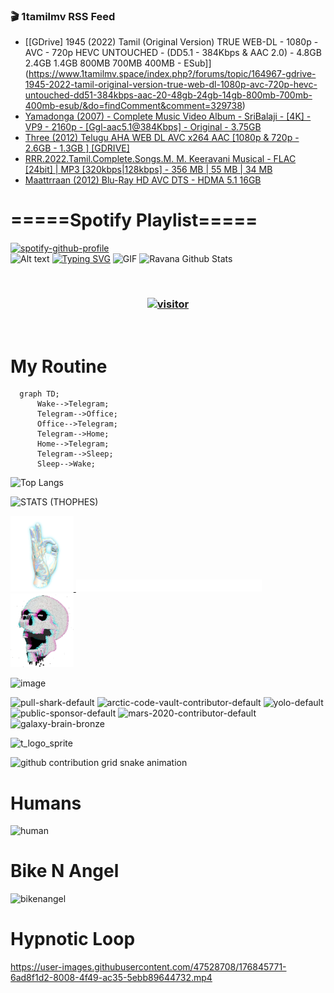 ### 🎬 1tamilmv RSS Feed

<!-- BLOG-POST-LIST:START -->
- [[GDrive]  1945 &lpar;2022&rpar; Tamil &lpar;Original Version&rpar; TRUE WEB-DL - 1080p - AVC - 720p HEVC UNTOUCHED - &lpar;DD5.1 - 384Kbps &amp; AAC 2.0&rpar; - 4.8GB 2.4GB 1.4GB 800MB 700MB 400MB  - ESub]](https://www.1tamilmv.space/index.php?/forums/topic/164967-gdrive-1945-2022-tamil-original-version-true-web-dl-1080p-avc-720p-hevc-untouched-dd51-384kbps-aac-20-48gb-24gb-14gb-800mb-700mb-400mb-esub/&do=findComment&comment=329738)
- [Yamadonga &lpar;2007&rpar; - Complete Music Video Album - SriBalaji - [4K] - VP9 - 2160p - [Ggl-aac5.1@384Kbps] - Original - 3.75GB](https://www.1tamilmv.space/index.php?/forums/topic/164961-yamadonga-2007-complete-music-video-album-sribalaji-4k-vp9-2160p-ggl-aac51384kbps-original-375gb/&do=findComment&comment=329737)
- [Three &lpar;2012&rpar; Telugu AHA WEB DL AVC x264 AAC [1080p &amp; 720p - 2.6GB - 1.3GB ] [GDRIVE]](https://www.1tamilmv.space/index.php?/forums/topic/164966-three-2012-telugu-aha-web-dl-avc-x264-aac-1080p-720p-26gb-13gb-gdrive/&do=findComment&comment=329736)
- [RRR.2022.Tamil.Complete.Songs.M. M. Keeravani Musical - FLAC [24bit] | MP3 [320kbps|128kbps] - 356 MB | 55 MB | 34 MB](https://www.1tamilmv.space/index.php?/forums/topic/164963-rrr2022tamilcompletesongsm-m-keeravani-musical-flac-24bit-mp3-320kbps128kbps-356-mb-55-mb-34-mb/&do=findComment&comment=329735)
- [Maattrraan &lpar;2012&rpar; Blu-Ray HD AVC DTS - HDMA 5.1 16GB](https://www.1tamilmv.space/index.php?/forums/topic/85216-maattrraan-2012-blu-ray-hd-avc-dts-hdma-51-16gb/&do=findComment&comment=329734)
<!-- BLOG-POST-LIST:END -->

# =====Spotify Playlist=====
[![spotify-github-profile](https://spotify-github-profile.vercel.app/api/view?uid=31rfzgmuvvewegdlxvlev4ynz4vu&cover_image=true&theme=default&bar_color=53b14f&bar_color_cover=true)](https://ravana69.github.io/rss)
</br>
![Alt text](https://spotify-recently-played-readme.vercel.app/api?user=31rfzgmuvvewegdlxvlev4ynz4vu)
[![Typing SVG](https://readme-typing-svg.herokuapp.com?color=%2336BCF7&center=true&vCenter=true&multiline=true&height=81&lines=I+AM+RAVANA;CONTACT+ME+ON+TELEGRAM%3A+%40R4V4N4)](https://git.io/typing-svg)
<img align="centre" height="400px" width="490px" alt="GIF" src="https://github.com/ravana69/ravana69/blob/master/rvm.gif" />
![Ravana Github Stats](https://github-readme-stats.vercel.app/api?username=ravana69&&show_icons=true&theme=radical)

<br />
<h3 align="center"> <a href="https://t.me/r4v4n4"><img src="https://profile-counter.glitch.me/ravana69/count.svg" alt="visitor" width="600"></a> </h3>
</br>

<H1>My Routine</H1>

```mermaid
  graph TD;
      Wake-->Telegram;
      Telegram-->Office;
      Office-->Telegram;
      Telegram-->Home;
      Home-->Telegram;
      Telegram-->Sleep;
      Sleep-->Wake;
```
![Top Langs](https://github-readme-stats.vercel.app/api/top-langs/?username=ravana69&&show_icons=true&theme=radical)

![STATS (THOPHES)](https://github-profile-trophy.vercel.app/?username=ravana69&theme=gruvbox&margin-w=10&margin-h=15&column=8)
<br />
<p align="left">
    <a href="#">
        <img width="20%" src="./assets/images/hand.gif" alt="" />
    </a>
    <a href="#">
        <img width="59%" src="./assets/images/spacer.png" alt="" >
    </a>
    <a href="#">
        <img width="20%" src="./assets/images/skull.gif" alt="" />
    </a>
</p>


![image](https://user-images.githubusercontent.com/47528708/175298537-0623dc00-7b1a-4ec1-b5b1-71768763a234.png)

<img width="148" alt="pull-shark-default" src="https://user-images.githubusercontent.com/47528708/176419715-70981865-4dc6-489a-8a1a-06842db67b15.gif"> <img width="148" alt="arctic-code-vault-contributor-default" src="https://user-images.githubusercontent.com/47528708/175267501-e1fbbb8f-c2b2-4882-b865-2ac4debef26c.png"> <img width="148" alt="yolo-default" src="https://user-images.githubusercontent.com/47528708/175267654-281a1880-1129-4b7b-bf2f-de5dd2bc5afa.png"> <img width="148" alt="public-sponsor-default" src="https://user-images.githubusercontent.com/47528708/175268448-2e78cc75-fb25-4d76-bd22-7df520446b45.png"> <img width="148" alt="mars-2020-contributor-default" src="https://user-images.githubusercontent.com/47528708/175268475-de6d987a-3be9-4353-86a5-23b422559355.png"> <img width="148" alt="galaxy-brain-bronze" src="https://user-images.githubusercontent.com/47528708/176419717-e2fdca8b-0fdc-47dd-9511-a7ff52178a33.gif">

![t_logo_sprite](https://user-images.githubusercontent.com/47528708/175293007-21ff1792-1fca-4be3-bcae-12fdc3aa414f.svg)

![github contribution grid snake animation](https://raw.githubusercontent.com/ravana69/ravana69/output/github-contribution-grid-snake-dark.svg#gh-dark-mode-only)

# Humans
<img width="170" alt="human" src="https://user-images.githubusercontent.com/47528708/176413829-c142d478-1c96-4c3c-a2a4-2dd35374c335.gif">

# Bike N Angel
<img width="170" alt="bikenangel" src="https://user-images.githubusercontent.com/47528708/176616968-3a44f91e-8016-477c-9bb5-c4689a1adbee.gif">

# Hypnotic Loop

https://user-images.githubusercontent.com/47528708/176845771-6ad8f1d2-8008-4f49-ac35-5ebb89644732.mp4


